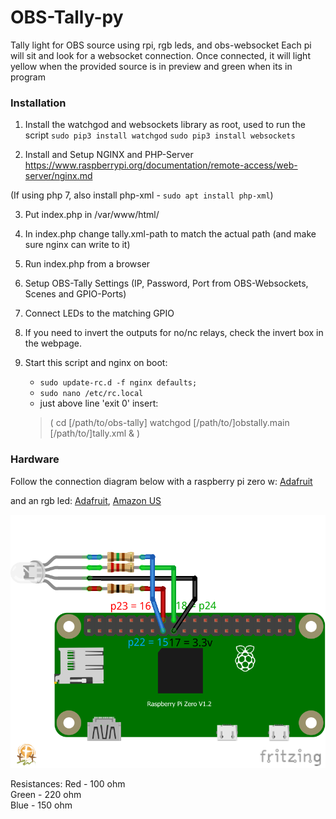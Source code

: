 # OBS-Tally-py
Tally light for OBS source using rpi, rgb leds, and obs-websocket
Each pi will sit and look for a websocket connection. Once connected, 
it will light yellow when the provided source is in preview and green when its in program

### Installation
1. Install the watchgod and websockets library as root, used to run the script
    `sudo pip3 install watchgod`
    `sudo pip3 install websockets`

2. Install and Setup NGINX and PHP-Server 
https://www.raspberrypi.org/documentation/remote-access/web-server/nginx.md

(If using php 7, also install php-xml - `sudo apt install php-xml`)

3. Put index.php in /var/www/html/

4. In index.php change tally.xml-path to match the actual path (and make sure nginx can write to it)

5. Run index.php from a browser

6. Setup OBS-Tally Settings (IP, Password, Port from OBS-Websockets, Scenes and GPIO-Ports)

7. Connect LEDs to the matching GPIO

8. If you need to invert the outputs for no/nc relays, check the invert box in the webpage.

9. Start this script and nginx on boot:

    * `sudo update-rc.d -f nginx defaults;`
    * `sudo nano /etc/rc.local`
    * just above line 'exit 0' insert:
    > (
    >        cd [/path/to/obs-tally]
    >        watchgod [/path/to/]obstally.main [/path/to/]tally.xml &
    > )


### Hardware
Follow the connection diagram below with a raspberry pi zero w:
[Adafruit](https://www.adafruit.com/product/3400)

and an rgb led:
[Adafruit](https://www.adafruit.com/product/848), 
[Amazon US](https://www.amazon.com/gp/product/B0194Y6MW2/)

![Connection Diagram](docs/diagram.png)

Resistances:
Red - 100 ohm  
Green - 220 ohm  
Blue - 150 ohm